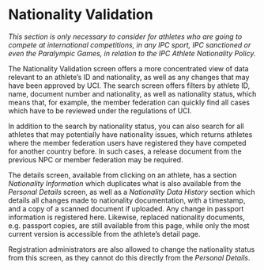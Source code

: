 # Nationality Validation

*This section is only necessary to consider for athletes who are going to compete at 
international competitions, in any IPC sport, IPC sanctioned or even the Paralympic Games, 
in relation to the IPC Athlete Nationality Policy.*

The Nationality Validation screen offers a more concentrated view of data relevant to an
athlete’s ID and nationality, as well as any changes that may have been approved by UCI. 
The search screen offers filters by athlete ID, name, document number and nationality, 
as well as nationality status, which means that, for example, the member federation can 
quickly find all cases which have to be reviewed under the regulations of UCI.

In addition to the search by nationality status, you can also search for all athletes that may
potentially have nationality issues, which returns athletes where the member federation users
have registered they have competed for another country before. In such cases, a release
document from the previous NPC or member federation may be required.

The details screen, available from clicking on an athlete, has a section *Nationality Information*
which duplicates what is also available from the *Personal Details* screen, as well as a 
*Nationality Data History* section which details all changes made to nationality documentation, 
with a timestamp, and a copy of a scanned document if uploaded. Any change in passport information
is registered here. Likewise, replaced nationality documents, e.g. passport copies, are still
available from this page, while only the most current version is accessible from the athlete’s
detail page.

Registration administrators are also allowed to change the nationality status from this screen, as
they cannot do this directly from the *Personal Details*.